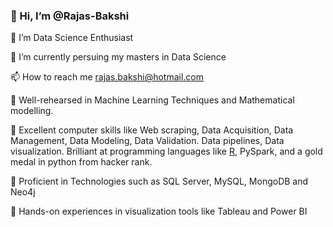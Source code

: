 
### 👋 Hi, I’m @Rajas-Bakshi


👀 I’m Data Science Enthusiast


🌱 I’m currently persuing my masters in Data Science  


📫 How to reach me rajas.bakshi@hotmail.com


:pushpin: Well-rehearsed in Machine Learning Techniques and Mathematical modelling. 


:pushpin: Excellent computer skills like Web scraping, Data Acquisition, Data Management, Data Modeling, Data Validation. Data pipelines, Data visualization. Brilliant at programming languages like [R](https://www.r-project.org/), PySpark, and a gold medal in python from hacker rank.


:pushpin: Proficient in Technologies such as SQL Server, MySQL, MongoDB and Neo4j


:pushpin: Hands-on experiences in visualization tools like Tableau and Power BI



